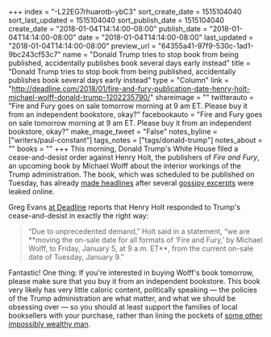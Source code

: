 +++
index = "-L22EG7rhuarotb-ybC3"
sort_create_date = 1515104040
sort_last_updated = 1515104040
sort_publish_date = 1515104040
create_date = "2018-01-04T14:14:00-08:00"
publish_date = "2018-01-04T14:14:00-08:00"
date = "2018-01-04T14:14:00-08:00"
last_updated = "2018-01-04T14:14:00-08:00"
preview_url = "64355a41-97f9-530c-1ad1-9bc243cf53c7"
name = "Donald Trump tries to stop book from being published, accidentally publishes book several days early instead"
title = "Donald Trump tries to stop book from being published, accidentally publishes book several days early instead"
type = "Column"
link = "http://deadline.com/2018/01/fire-and-fury-publication-date-henry-holt-michael-wolff-donald-trump-1202235790/"
shareimage = ""
twitterauto = "Fire and Fury goes on sale tomorrow morning at 9 am ET. Please buy it from an independent bookstore, okay?"
facebookauto = "Fire and Fury goes on sale tomorrow morning at 9 am ET. Please buy it from an independent bookstore, okay?"
make_image_tweet = "False"
notes_byline = ["writers/paul-constant"]
tags_notes = ["tags/donald-trump"]
notes_about = ""
books = ""
+++
This morning, Donald Trump's White House filed a cease-and-desist order against Henry Holt, the publishers of *Fire and Fury*, an upcoming book by Michael Wolff about the interior workings of the Trump administration. The book, which was scheduled to be published on Tuesday, has already [made headlines](http://time.com/5087774/michael-wolff-book-cease-desist-letter-steve-bannon/) after several [gossipy excerpts](http://nymag.com/daily/intelligencer/2018/01/michael-wolff-fire-and-fury-book-donald-trump.html) were leaked online.

Greg Evans [at Deadline](http://deadline.com/2018/01/fire-and-fury-publication-date-henry-holt-michael-wolff-donald-trump-1202235790/) reports that Henry Holt responded to Trump's cease-and-desist in exactly the right way:

<blockquote>“Due to unprecedented demand,” Holt said in a statement, “we are **moving the on-sale date for all formats of ‘Fire and Fury,’ by Michael Wolff, to Friday, January 5, at 9 a.m. ET**, from the current on-sale date of Tuesday, January 9.”</blockquote>

Fantastic! One thing: If you're interested in buying Wolff's book tomorrow, please make sure that you buy it from an independent bookstore. This book very likely has very little caloric content, politically speaking — the policies of the Trump administration are what matter, and what we should be obsessing over — so you should at least support the families of local booksellers with your purchase, rather than lining the pockets of [some other impossibly wealthy man](https://www.theverge.com/2017/11/24/16697520/jeff-bezos-net-worth-100-billion-dollars-amazon). 